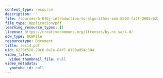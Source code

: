 ```yaml
---
content_type: resource
description: ''
file: /courses/6-046j-introduction-to-algorithms-sma-5503-fall-2005/6229f52829c68a7e84f78198ad54c304_lec14.pdf
file_type: application/pdf
learning_resource_types: []
license: https://creativecommons.org/licenses/by-nc-sa/4.0/
ocw_type: OCWFile
resourcetype: Document
title: lec14.pdf
uid: 6229f528-29c6-8a7e-84f7-8198ad54c304
video_files:
  video_thumbnail_file: null
video_metadata:
  youtube_id: null
---
```

